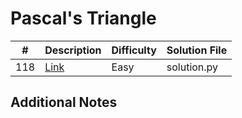 # Pascal's Triangle
|#|Description|Difficulty|Solution File|
|-|-|-|-|
|118|[Link](https://leetcode.com/problems/pascals-triangle/)|Easy|solution.py|

## Additional Notes
